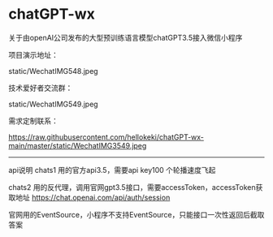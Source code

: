 # chatGPT-wx
关于由openAI公司发布的大型预训练语言模型chatGPT3.5接入微信小程序

项目演示地址：

static/WechatIMG548.jpeg

技术爱好者交流群：

static/WechatIMG549.jpeg

需求定制联系：

https://raw.githubusercontent.com/hellokeki/chatGPT-wx-main/master/static/WechatIMG3549.jpeg

--------------------------------------------------------------------
api说明
chats1
用的官方api3.5，需要api key100 个轮播速度飞起

chats2
用的反代理，调用官网gpt3.5接口，需要accessToken，accessToken获取地址 https://chat.openai.com/api/auth/session

官网用的EventSource，小程序不支持EventSource，只能接口一次性返回后截取答案

